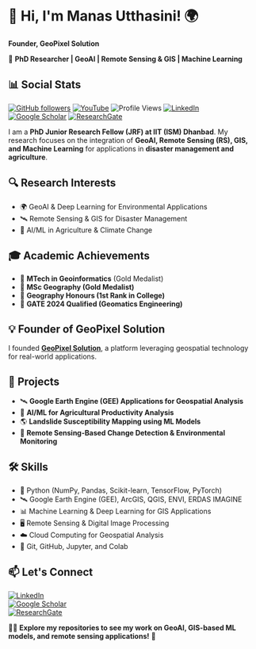 # 👋 Hi, I'm Manas Utthasini! 🌍  
**Founder, GeoPixel Solution**  

🚀 **PhD Researcher | GeoAI | Remote Sensing & GIS | Machine Learning**
## 📊 Social Stats  
[![GitHub followers](https://img.shields.io/github/followers/manas-geo?style=social)](https://github.com/manas-geo?tab=followers)  [![YouTube](https://img.shields.io/badge/YouTube-Subscribe-red?logo=youtube)](https://www.youtube.com/@GeoPixelSolution)  ![Profile Views](https://komarev.com/ghpvc/?username=manas-geo&color=blue)  [![LinkedIn](https://img.shields.io/badge/LinkedIn-Connect-blue?logo=linkedin)](https://www.linkedin.com/in/manas-geo-rsgis/)  [![Google Scholar](https://img.shields.io/badge/Google%20Scholar-View-lightgrey?logo=googlescholar)](https://scholar.google.com/citations?user=sorA7ccAAAAJ&hl=en)  [![ResearchGate](https://img.shields.io/badge/ResearchGate-Profile-green?logo=researchgate)](https://www.researchgate.net/profile/Manas-Utthasini)  

I am a **PhD Junior Research Fellow (JRF) at IIT (ISM) Dhanbad**. My research focuses on the integration of **GeoAI, Remote Sensing (RS), GIS, and Machine Learning** for applications in **disaster management and agriculture**.  

## 🔍 Research Interests  
- 🌍 GeoAI & Deep Learning for Environmental Applications 
- 🛰 Remote Sensing & GIS for Disaster Management  
- 🌱 AI/ML in Agriculture & Climate Change  

## 🎓 Academic Achievements
- 🥇 **MTech in Geoinformatics** (Gold Medalist)  
- 🥇 **MSc Geography (Gold Medalist)**
- 🥇 **Geography Honours (1st Rank in College)**
- 🏅 **GATE 2024 Qualified (Geomatics Engineering)**  

## 💡 Founder of GeoPixel Solution  
I founded **[GeoPixel Solution](https://sites.google.com/view/geopixelsolution/home?authuser=0)**, a platform leveraging geospatial technology for real-world applications.

## 🚀 Projects  
- 🛰 **Google Earth Engine (GEE) Applications for Geospatial Analysis**
- 🌾 **AI/ML for Agricultural Productivity Analysis** 
- 🌎 **Landslide Susceptibility Mapping using ML Models**  
- 📡 **Remote Sensing-Based Change Detection & Environmental Monitoring**  

## 🛠 Skills  
- 🐍 Python (NumPy, Pandas, Scikit-learn, TensorFlow, PyTorch)  
- 🛰 Google Earth Engine (GEE), ArcGIS, QGIS, ENVI, ERDAS IMAGINE  
- 📊 Machine Learning & Deep Learning for GIS Applications  
- 🖥️ Remote Sensing & Digital Image Processing  
- ☁️ Cloud Computing for Geospatial Analysis  
- 🔧 Git, GitHub, Jupyter, and Colab  

## 📫 Let's Connect  
[![LinkedIn](https://img.shields.io/badge/LinkedIn-Connect-blue?logo=linkedin)](https://www.linkedin.com/in/manas-geo-rsgis/)  
[![Google Scholar](https://img.shields.io/badge/Google%20Scholar-View-lightgrey?logo=googlescholar)](https://scholar.google.com/citations?user=sorA7ccAAAAJ&hl=en)  
[![ResearchGate](https://img.shields.io/badge/ResearchGate-Profile-green?logo=researchgate)](https://www.researchgate.net/profile/Manas-Utthasini)  

👨‍💻 **Explore my repositories to see my work on GeoAI, GIS-based ML models, and remote sensing applications!** 🚀  

